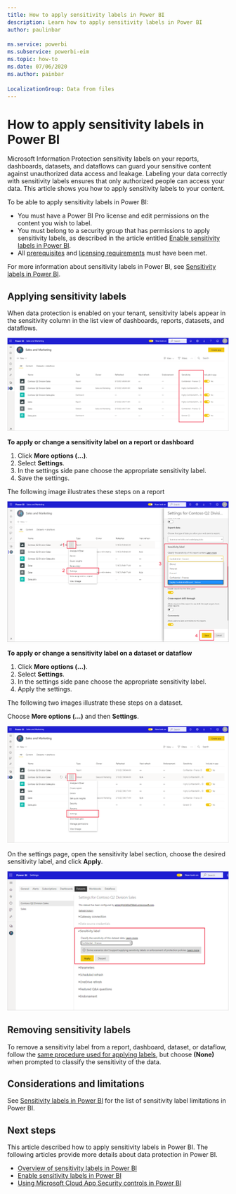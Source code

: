 ```yaml
---
title: How to apply sensitivity labels in Power BI
description: Learn how to apply sensitivity labels in Power BI
author: paulinbar

ms.service: powerbi
ms.subservice: powerbi-eim
ms.topic: how-to
ms.date: 07/06/2020
ms.author: painbar

LocalizationGroup: Data from files
---
```

# How to apply sensitivity labels in Power BI

Microsoft Information Protection sensitivity labels on your reports, dashboards, datasets, and dataflows can guard your sensitive content against unauthorized data access and leakage. Labeling your data correctly with sensitivity labels ensures that only authorized people can access your data. This article shows you how to apply sensitivity labels to your content.

To be able to apply sensitivity labels in Power BI:
* You must have a Power BI Pro license and edit permissions on the content you wish to label.
* You must belong to a security group that has permissions to apply sensitivity labels, as described in the article entitled [Enable sensitivity labels in Power BI](./service-security-enable-data-sensitivity-labels.md#enable-data-sensitivity-labels).
* All [prerequisites](./service-security-sensitivity-label-overview.md#requirements-for-using-sensitivity-labels-in-power-bi) and [licensing requirements](./service-security-data-protection-overview.md#licensing) must have been met.

For more information about sensitivity labels in Power BI, see [Sensitivity labels in Power BI](service-security-sensitivity-label-overview.md).

## Applying sensitivity labels

When data protection is enabled on your tenant, sensitivity labels appear in the sensitivity column in the list view of dashboards, reports, datasets, and dataflows.

![Enable sensitivity labels](media/service-security-apply-data-sensitivity-labels/apply-data-sensitivity-labels-01.png)

**To apply or change a sensitivity label on a report or dashboard**
1. Click **More options (...)**.
1. Select **Settings**.
1. In the settings side pane choose the appropriate sensitivity label.
1. Save the settings.

The following image illustrates these steps on a report

![Set sensitivity labels](media/service-security-apply-data-sensitivity-labels/apply-data-sensitivity-labels-02.png)

**To apply or change a sensitivity label on a dataset or dataflow**

1. Click **More options (...)**.
1. Select **Settings**.
1. In the settings side pane choose the appropriate sensitivity label.
1. Apply the settings.

The following two images illustrate these steps on a dataset.

Choose **More options (...)** and then **Settings**.

![Open dataset settings](media/service-security-apply-data-sensitivity-labels/apply-data-sensitivity-labels-05.png)

On the settings page, open the sensitivity label section, choose the desired sensitivity label, and click **Apply**.

![Choose sensitivity label](media/service-security-apply-data-sensitivity-labels/apply-data-sensitivity-labels-06.png)

## Removing sensitivity labels
To remove a sensitivity label from a report, dashboard, dataset, or dataflow, follow the [same procedure used for applying labels](#applying-sensitivity-labels), but choose **(None)** when prompted to classify the sensitivity of the data. 

## Considerations and limitations

See [Sensitivity labels in Power BI](service-security-sensitivity-label-overview.md#limitations) for the list of sensitivity label limitations in Power BI.

## Next steps

This article described how to apply sensitivity labels in Power BI. The following articles provide more details about data protection in Power BI. 

* [Overview of sensitivity labels in Power BI](./service-security-sensitivity-label-overview.md)
* [Enable sensitivity labels in Power BI](./service-security-enable-data-sensitivity-labels.md)
* [Using Microsoft Cloud App Security controls in Power BI](./service-security-using-microsoft-cloud-app-security-controls.md)